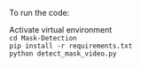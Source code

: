To run the code:  

Activate virtual environment  
`cd Mask-Detection`  
`pip install -r requirements.txt`  
`python detect_mask_video.py`